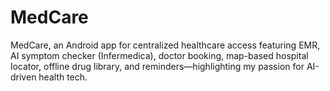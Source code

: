 # MedCare
MedCare, an Android app for centralized healthcare access featuring EMR, AI symptom checker (Infermedica), doctor booking, map-based hospital locator, offline drug library, and reminders—highlighting my passion for AI-driven health tech.

